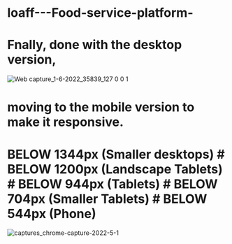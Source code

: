 # loaff---Food-service-platform-

# Fnally, done with the desktop version,
![Web capture_1-6-2022_35839_127 0 0 1](https://user-images.githubusercontent.com/57706905/171319178-261f4090-183c-47f8-819e-5f9630d8ca32.jpeg)
# moving to the mobile version to make it responsive.
# BELOW 1344px (Smaller desktops) # BELOW 1200px (Landscape Tablets) # BELOW 944px (Tablets) # BELOW 704px (Smaller Tablets) # BELOW 544px (Phone)
![captures_chrome-capture-2022-5-1](https://user-images.githubusercontent.com/57706905/171319302-dbae37e9-6af6-4463-a941-55a387718b4a.png)
